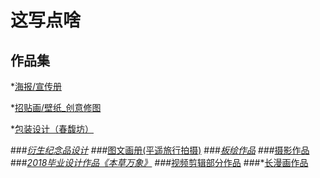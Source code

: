 # 这写点啥


## 作品集
*[海报/宣传册](https://github.com/pandao/editor.md)

*[招贴画/壁纸_创意修图](https://github/pandao/editor.md)

*[包装设计（春馥坊）]()

###*[衍生纪念品设计]()
###*[图文画册(平遥旅行拍摄)]()
###*[板绘作品]()
###*[摄影作品]()
###*[2018毕业设计作品《本草万象》]()
###*[视频剪辑部分作品]()
###*[长漫画作品]()
